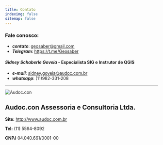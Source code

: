 ```yaml
---
title: Contato
indexing: false
sitemap: false
---
```


### Fale conosco:
- ***contato***: <geosaber@gmail.com>
- ***Telegram***: <https://t.me/Geosaber>

#### *Sidney Schaberle Goveia* - Especialista SIG e Instrutor de QGIS
- ***e-mail***: <sidney.goveia@audoc.com.br>
- ***whatsapp***: (11)982-331-208

---
![Audoc.con](https://github.com/geosaber/r4geo/raw/gh-pages/img/logo_audoc.png)
## Audoc.con Assessoria e Consultoria Ltda.

**Site:** <http://www.audoc.com.br>

**Tel:** (11) 5594-8092

**CNPJ** 04.040.661/0001-00
